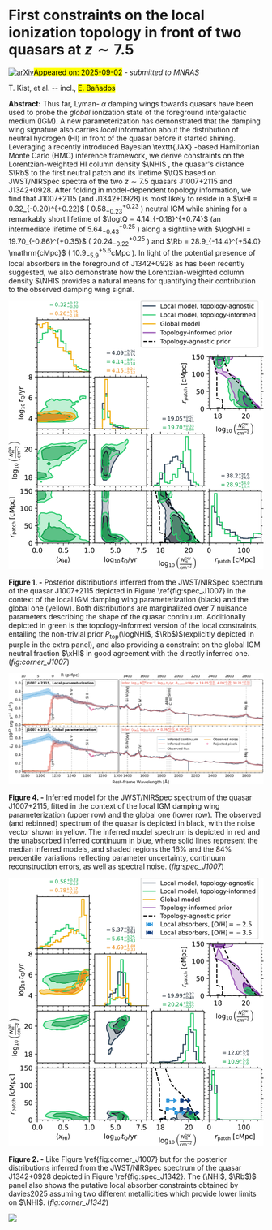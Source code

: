 <div class="macros" style="visibility:hidden;">
$\newcommand{\ensuremath}{}$
$\newcommand{\xspace}{}$
$\newcommand{\object}[1]{\texttt{#1}}$
$\newcommand{\farcs}{{.}''}$
$\newcommand{\farcm}{{.}'}$
$\newcommand{\arcsec}{''}$
$\newcommand{\arcmin}{'}$
$\newcommand{\ion}[2]{#1#2}$
$\newcommand{\textsc}[1]{\textrm{#1}}$
$\newcommand{\hl}[1]{\textrm{#1}}$
$\newcommand{\footnote}[1]{}$
$\newcommand{\xHI}{\langle x_\mathrm{HI} \rangle}$
$\newcommand{\NHI}{N_\mathrm{HI}^\mathrm{DW}}$
$\newcommand{\NHIabs}{N_\mathrm{HI}^\mathrm{abs}}$
$\newcommand{\NHIIGM}{N_\mathrm{HI}^\mathrm{IGM}}$
$\newcommand{\Rb}{r_\mathrm{patch}}$
$\newcommand{\tQ}{t_\mathrm{Q}}$
$\newcommand{\logNHI}{\log_{10} \NHI/\mathrm{cm}^{-2}}$
$\newcommand{\logNHIabs}{\log\NHIabs}$
$\newcommand{\logNHIIGM}{\log\NHIIGM}$
$\newcommand{\logtQ}{\log_{10} \tQ/\mathrm{yr}}$
$\newcommand{\thebibliography}{\DeclareRobustCommand{\VAN}[3]{##3}\VANthebibliography}$</div>



<div id="title">

# First constraints on the local ionization topology in front of two quasars at $z \sim 7.5$

</div>
<div id="comments">

[![arXiv](https://img.shields.io/badge/arXiv-2508.21818-b31b1b.svg)](https://arxiv.org/abs/2508.21818)<mark>Appeared on: 2025-09-02</mark> -  _submitted to MNRAS_

</div>
<div id="authors">

T. Kist, et al. -- incl., <mark>E. Bañados</mark>

</div>
<div id="abstract">

**Abstract:** Thus far, Lyman- $\alpha$ damping wings towards quasars have been used to probe the _global_ ionization state of the foreground intergalactic medium (IGM). A new parameterization has demonstrated that the damping wing signature also carries _local_ information about the distribution of neutral hydrogen (HI) in front of the quasar before it started shining. Leveraging a recently introduced Bayesian \texttt{JAX} -based Hamiltonian Monte Carlo (HMC) inference framework, we derive constraints on the Lorentzian-weighted HI column density $\NHI$ , the quasar's distance $\Rb$ to the first neutral patch and its lifetime $\tQ$ based on JWST/NIRSpec spectra of the two $z \sim 7.5$ quasars J1007+2115 and J1342+0928. After folding in model-dependent topology information, we find that J1007+2115 (and J1342+0928) is most likely to reside in a $\xHI = 0.32_{-0.20}^{+0.22}$ ( $0.58_{-0.23}^{+0.23}$ ) neutral IGM while shining for a remarkably short lifetime of $\logtQ = 4.14_{-0.18}^{+0.74}$ (an intermediate lifetime of $5.64_{-0.43}^{+0.25}$ ) along a sightline with $\logNHI = 19.70_{-0.86}^{+0.35}$ ( $20.24_{-0.22}^{+0.25}$ ) and $\Rb = 28.9_{-14.4}^{+54.0}  \mathrm{cMpc}$ ( $10.9_{-5.9}^{+5.6}  \mathrm{cMpc}$ ). In light of the potential presence of local absorbers in the foreground of J1342+0928 as has been recently suggested, we also demonstrate how the Lorentzian-weighted column density $\NHI$ provides a natural means for quantifying their contribution to the observed damping wing signal.

</div>

<div id="div_fig1">

<img src="tmp_2508.21818/./figures/mcmc_proc_JWST_J1007+2115_iqso_000.hdf5_P_xHI_and_tQ_and_NHI_and_Rb_.png" alt="Fig1" width="100%"/>

**Figure 1. -** Posterior distributions inferred from the JWST/NIRSpec spectrum of the quasar J1007+2115 depicted in Figure \ref{fig:spec_J1007} in the context of the local IGM damping wing parameterization (black) and the global one (yellow). Both distributions are marginalized over $7$ nuisance parameters describing the shape of the quasar continuum. Additionally depicted in green is the topology-informed version of the local constraints, entailing the non-trivial prior $P_\mathrm{top}($\logNHI$, $\Rb$)$(explicitly depicted in purple in the extra panel), and also providing a constraint on the global IGM neutral fraction $\xHI$ in good agreement with the directly inferred one. (*fig:corner_J1007*)

</div>
<div id="div_fig2">

<img src="tmp_2508.21818/./figures/mcmc_proc_JWST_J1007+2115_spec_iqso_000_.png" alt="Fig4" width="100%"/>

**Figure 4. -** Inferred model for the JWST/NIRSpec spectrum of the quasar J1007+2115, fitted in the context of the local IGM damping wing parameterization (upper row) and the global one (lower row). The observed (and rebinned) spectrum of the quasar is depicted in black, with the noise vector shown in yellow. The inferred model spectrum is depicted in red and the unabsorbed inferred continuum in blue, where solid lines represent the median inferred models, and shaded regions the $16 \%$ and the $84 \%$ percentile variations reflecting parameter uncertainty, continuum reconstruction errors, as well as spectral noise. (*fig:spec_J1007*)

</div>
<div id="div_fig3">

<img src="tmp_2508.21818/./figures/mcmc_proc_JWST_J1342+0928_iqso_000.hdf5_P_xHI_and_tQ_and_NHI_and_Rb_.png" alt="Fig2" width="100%"/>

**Figure 2. -** Like Figure \ref{fig:corner_J1007} but for the posterior distributions inferred from the JWST/NIRSpec spectrum of the quasar J1342+0928 depicted in Figure \ref{fig:spec_J1342}. The $($\NHI$, $\Rb$)$ panel also shows the putative local absorber constraints obtained by davies2025 assuming two different metallicities which provide lower limits on $\NHI$. (*fig:corner_J1342*)

</div><div id="qrcode"><img src=https://api.qrserver.com/v1/create-qr-code/?size=100x100&data="https://arxiv.org/abs/2508.21818"></div>